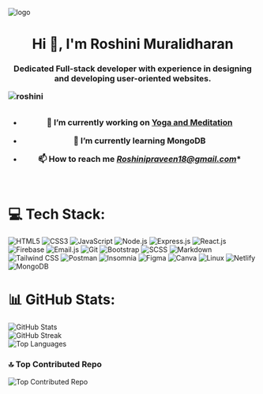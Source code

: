 ![logo](logo.png)

<h1 align="center">Hi 👋, I'm Roshini Muralidharan</h1>
<h3 align="center">Dedicated Full-stack developer with experience in designing and developing user-oriented websites. 
<p align="left"> <img src="https://komarev.com/ghpvc/?username=roshinimurali&label=Profile%80views&color=0e75b6&style=flat" alt="roshini" /> </p>

<p align="left"> <img src="" alt="" /> </p>

- 🔭 I’m currently working on [Yoga and Meditation](https://yoga-and-meditation.netlify.app/)

- 🌱 I’m currently learning **MongoDB**

- 📫 How to reach me *Roshinipraveen18@gmail.com**

<br>

# 💻 Tech Stack:

![HTML5](https://img.shields.io/badge/HTML5-%23E34F26.svg?style=for-the-badge&logo=html5&logoColor=white)
![CSS3](https://img.shields.io/badge/CSS3-%231572B6.svg?style=for-the-badge&logo=css3&logoColor=white)
![JavaScript](https://img.shields.io/badge/JavaScript-%23323330.svg?style=for-the-badge&logo=javascript&logoColor=%23F7DF1E)
![Node.js](https://img.shields.io/badge/Node.js-6DA55F?style=for-the-badge&logo=node.js&logoColor=white)
![Express.js](https://img.shields.io/badge/Express.js-%23404d59.svg?style=for-the-badge)
![React.js](https://img.shields.io/badge/React.js-%2320232a.svg?style=for-the-badge&logo=react&logoColor=%2361DAFB)
![Firebase](https://img.shields.io/badge/Firebase-%23039BE5.svg?style=for-the-badge&logo=firebase)
![Email.js](https://img.shields.io/badge/Email.js-333333?style=for-the-badge)
![Git](https://img.shields.io/badge/Git-fc6d26?style=for-the-badge&logo=git&logoColor=white)
![Bootstrap](https://img.shields.io/badge/Bootstrap-%23563D7C.svg?style=for-the-badge&logo=bootstrap&logoColor=white)
![SCSS](https://img.shields.io/badge/SCSS-hotpink.svg?style=for-the-badge&logo=SASS&logoColor=white)
![Markdown](https://img.shields.io/badge/Markdown-%23000000.svg?style=for-the-badge&logo=markdown&logoColor=white)
![Tailwind CSS](https://img.shields.io/badge/Tailwind%20CSS-38B2AC?style=for-the-badge&logo=tailwind-css&logoColor=white)
![Postman](https://img.shields.io/badge/Postman-FF6C37?style=for-the-badge&logo=postman&logoColor=white)
![Insomnia](https://img.shields.io/badge/Insomnia-black?style=for-the-badge&logo=insomnia&logoColor=5849BE)
![Figma](https://img.shields.io/badge/Figma-%23F24E1E.svg?style=for-the-badge&logo=figma&logoColor=white)
![Canva](https://img.shields.io/badge/Canva-%2300C4CC.svg?style=for-the-badge&logo=Canva&logoColor=white)
![Linux](https://img.shields.io/badge/Linux-FCC624?style=for-the-badge&logo=linux&logoColor=black)
![Netlify](https://img.shields.io/badge/Netlify-%23000000.svg?style=for-the-badge&logo=netlify&logoColor=#00C7B7)
![MongoDB](https://img.shields.io/badge/MongoDB-%234ea94b.svg?style=for-the-badge&logo=mongodb&logoColor=white)

# 📊 GitHub Stats:

![GitHub Stats](https://github-readme-stats.vercel.app/api?username=roshinimurali&theme=dark&hide_border=false&include_all_commits=true&count_private=true)
<br>
![GitHub Streak](https://github-readme-streak-stats.herokuapp.com/?user=roshinimurali&theme=dark&hide_border=false)
<br>
![Top Languages](https://github-readme-stats.vercel.app/api/top-langs/?username=roshinimurali&theme=dark&hide_border=false&include_all_commits=true&count_private=true&layout=compact)


### 🔝 Top Contributed Repo

![Top Contributed Repo](https://github-contributor-stats.vercel.app/api?username=roshinimurali&limit=5&theme=dark&combine_all_yearly_contributions=true)

